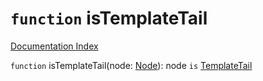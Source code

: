 # `function` isTemplateTail

[Documentation Index](../README.md)

`function` isTemplateTail(node: [Node](../interface.Node/README.md)): node `is` [TemplateTail](../interface.TemplateTail/README.md)

